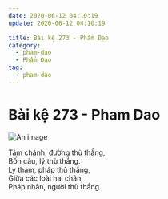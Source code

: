 ```yaml
---
date: 2020-06-12 04:10:19
update: 2020-06-12 04:10:19

title: Bài kệ 273 - Phẩm Đạo
category:
  - pham-dao
  - Phẩm Đạo
tag:
  - pham-dao
---
```


# Bài kệ 273 - Pham Dao

![An image](/img/pham-dao/pham-dao-273.jpg)

Tám chánh, đường thù thắng,<br>Bốn câu, lý thù thắng.<br>Ly tham, pháp thù thắng,<br>Giữa các loài hai chân,<br>Pháp nhãn, người thù thắng.<br>
